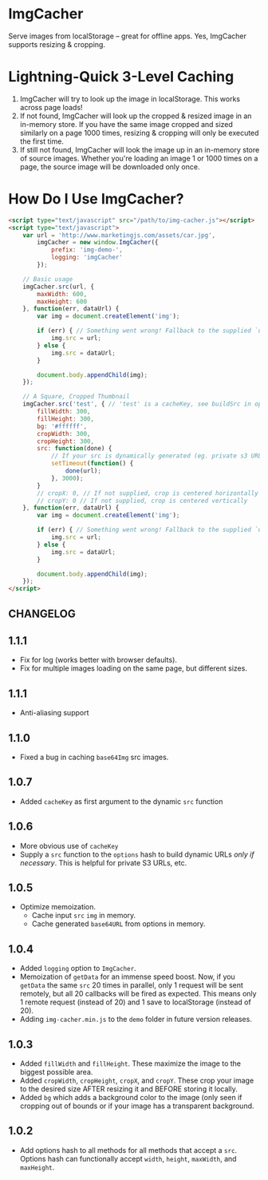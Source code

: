 # ImgCacher

Serve images from localStorage – great for offline apps. Yes, ImgCacher supports resizing & cropping.

Lightning-Quick 3-Level Caching
===============================

1. ImgCacher will try to look up the image in localStorage. This works across page loads!
2. If not found, ImgCacher will look up the cropped & resized image in an in-memory store. If you have the same image cropped and sized similarly on a page 1000 times, resizing & cropping will only be executed the first time.
3. If still not found, ImgCacher will look the image up in an in-memory store of source images. Whether you're loading an image 1 or 1000 times on a page, the source image will be downloaded only once.

How Do I Use ImgCacher?
=======================

```html
<script type="text/javascript" src="/path/to/img-cacher.js"></script>
<script type="text/javascript">
    var url = 'http://www.marketingjs.com/assets/car.jpg',
        imgCacher = new window.ImgCacher({
            prefix: 'img-demo-',
            logging: 'imgCacher'
        });

    // Basic usage
    imgCacher.src(url, { 
        maxWidth: 600,
        maxHeight: 600
    }, function(err, dataUrl) {
        var img = document.createElement('img');

        if (err) { // Something went wrong! Fallback to the supplied `url`.
            img.src = url;
        } else {
            img.src = dataUrl;
        }

        document.body.appendChild(img);
    });

    // A Square, Cropped Thumbnail
    imgCacher.src('test', { // 'test' is a cacheKey, see buildSrc in options
        fillWidth: 300,
        fillHeight: 300,
        bg: '#ffffff',
        cropWidth: 300,
        cropHeight: 300,
        src: function(done) {
            // If your src is dynamically generated (eg. private s3 URL), return as the 2nd argument
            setTimeout(function() {
                done(url);
            }, 3000);
        }
        // cropX: 0, // If not supplied, crop is centered horizontally
        // cropY: 0 // If not supplied, crop is centered vertically
    }, function(err, dataUrl) {
        var img = document.createElement('img');

        if (err) { // Something went wrong! Fallback to the supplied `url`.
            img.src = url;
        } else {
            img.src = dataUrl;
        }

        document.body.appendChild(img);
    });
</script>
```

## CHANGELOG

1.1.1
-----

- Fix for log (works better with browser defaults).
- Fix for multiple images loading on the same page, but different sizes.


1.1.1
-----

- Anti-aliasing support


1.1.0
-----

- Fixed a bug in caching `base64Img` src images.

1.0.7
-----

- Added `cacheKey` as first argument to the dynamic `src` function

1.0.6
-----

- More obvious use of `cacheKey`
- Supply a `src` function to the `options` hash to build dynamic URLs *only if necessary*. This is helpful for private S3 URLs, etc.

1.0.5
-----

- Optimize memoization.
  - Cache input `src` `img` in memory.
  - Cache generated `base64URL` from options in memory.

1.0.4
-----

- Added `logging` option to `ImgCacher`.
- Memoization of `getData` for an immense speed boost. Now, if you `getData` the same `src` 20 times in parallel, only 1 request will be sent remotely, but all 20 callbacks will be fired as expected. This means only 1 remote request (instead of 20) and 1 save to localStorage (instead of 20). 
- Adding `img-cacher.min.js` to the `demo` folder in future version releases.

1.0.3
-----

- Added `fillWidth` and `fillHeight`. These maximize the image to the biggest possible area.
- Added `cropWidth`, `cropHeight`, `cropX`, and `cropY`. These crop your image to the desired size AFTER resizing it and BEFORE storing it locally.
- Added `bg` which adds a background color to the image (only seen if cropping out of bounds or if your image has a transparent background.

1.0.2
-----

- Add options hash to all methods for all methods that accept a `src`. Options hash can functionally accept `width`, `height`, `maxWidth`, and `maxHeight`.

